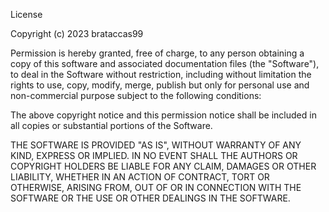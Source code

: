 License

Copyright (c) 2023 brataccas99

Permission is hereby granted, free of charge, to any person obtaining a copy
of this software and associated documentation files (the "Software"), to deal
in the Software without restriction, including without limitation the rights
to use, copy, modify, merge, publish but only for personal use and 
non-commercial purpose subject to the following conditions:

The above copyright notice and this permission notice shall be included in all
copies or substantial portions of the Software.

THE SOFTWARE IS PROVIDED "AS IS", WITHOUT WARRANTY OF ANY KIND, EXPRESS OR
IMPLIED. IN NO EVENT SHALL THE AUTHORS OR COPYRIGHT HOLDERS BE LIABLE FOR 
ANY CLAIM, DAMAGES OR OTHER LIABILITY, WHETHER IN AN ACTION OF CONTRACT, 
TORT OR OTHERWISE, ARISING FROM, OUT OF OR IN CONNECTION WITH THE SOFTWARE 
OR THE USE OR OTHER DEALINGS IN THE SOFTWARE.
